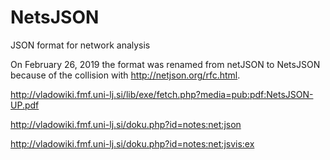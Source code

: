 # NetsJSON
JSON format for network analysis

On February 26, 2019 the format was renamed from netJSON to NetsJSON because of the collision with http://netjson.org/rfc.html.

http://vladowiki.fmf.uni-lj.si/lib/exe/fetch.php?media=pub:pdf:NetsJSON-UP.pdf

http://vladowiki.fmf.uni-lj.si/doku.php?id=notes:net:json

http://vladowiki.fmf.uni-lj.si/doku.php?id=notes:net:jsvis:ex
